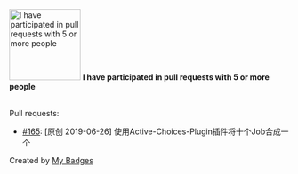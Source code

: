 <img src="https://github.com/my-badges/my-badges/blob/master/src/all-badges/pr-collaboration/pr-collaboration-5.png?raw=true" alt="I have participated in pull requests with 5 or more people" title="I have participated in pull requests with 5 or more people" width="128">
<strong>I have participated in pull requests with 5 or more people</strong>
<br><br>

Pull requests:

- <a href="https://github.com/jenkins-infra/wechat/pull/165">#165</a>: [原创 2019-06-26] 使用Active-Choices-Plugin插件将十个Job合成一个


Created by <a href="https://github.com/my-badges/my-badges">My Badges</a>